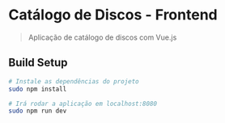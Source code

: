# Catálogo de Discos - Frontend

> Aplicação de catálogo de discos com Vue.js

## Build Setup

``` bash
# Instale as dependências do projeto
sudo npm install

# Irá rodar a aplicação em localhost:8080
sudo npm run dev

```
